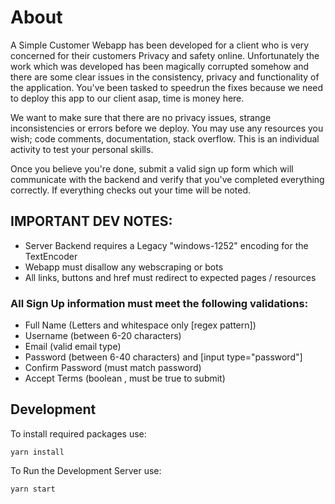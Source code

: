 

# About

A Simple Customer Webapp has been developed for a client who is very concerned for their customers Privacy and safety online. Unfortunately the work which was developed has been magically corrupted somehow and there are some clear issues in the consistency, privacy and functionality of the application. You've been tasked to speedrun the fixes because we need to deploy this app to our client asap, time is money here. 

We want to make sure that there are no privacy issues, strange inconsistencies or errors before we deploy. You may use any resources you wish; code comments, documentation, stack overflow. This is an individual activity to test your personal skills.

Once you believe you're done, submit a valid sign up form which will communicate with the backend and verify that you've completed everything correctly. If everything checks out your time will be noted. 

## IMPORTANT DEV NOTES:
- Server Backend requires a Legacy "windows-1252" encoding for the TextEncoder
- Webapp must disallow any webscraping or bots
- All links, buttons and href must redirect to expected pages / resources 
### All Sign Up information must meet the following validations:
- Full Name (Letters and whitespace only [regex pattern])
- Username (between 6-20 characters)
- Email (valid email type)
- Password (between 6-40 characters) and [input type="password"]
- Confirm Password (must match password)
- Accept Terms (boolean , must be true to submit)

## Development

To install required packages use:
```
yarn install
```

To Run the Development Server use:
```
yarn start
```
